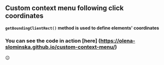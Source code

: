 ## Custom context menu following click coordinates
**`getBoundingClientRect()` method is used to define elements' coordinates**

### You can see the code in action [here] (https://olena-slominska.github.io/custom-context-menu/)
😉
